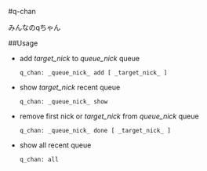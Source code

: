 #q-chan

みんなのqちゃん

##Usage

  * add _target_nick_ to _queue_nick_ queue

    `q_chan: _queue_nick_ add [ _target_nick_ ]`
  * show _target_nick_ recent queue

    `q_chan: _queue_nick_ show`
  * remove first nick or _target_nick_ from _queue_nick_ queue

    `q_chan: _queue_nick_ done [ _target_nick_ ]`
  * show all recent queue

    `q_chan: all`
